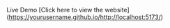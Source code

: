  Live Demo
[Click here to view the website]
(https://yourusername.github.io/http://localhost:5173/)
